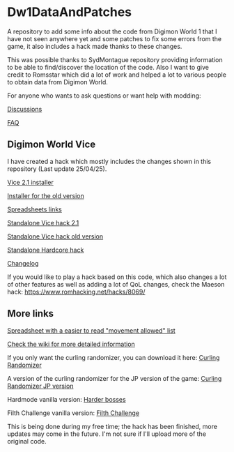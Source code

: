 # Dw1DataAndPatches
A repository to add some info about the code from Digimon World 1 that I have not seen anywhere yet and some patches to fix some errors from the game, it also includes a hack made thanks to these changes.

This was possible thanks to SydMontague repository providing information to be able to find/discover the location of the code. Also I want to give credit to Romsstar which did a lot of work and helped a lot to various people to obtain data from Digimon World.

For anyone who wants to ask questions or want help with modding:

[Discussions](https://github.com/Vicen04/Dw1DataAndPatches/discussions)

[FAQ](https://github.com/Vicen04/Dw1DataAndPatches/wiki/Vice-hack-FAQ)


## Digimon World Vice

I have created a hack which mostly includes the changes shown in this repository (Last update 25/04/25).

[Vice 2.1 installer](https://github.com/Vicen04/Dw1DataAndPatches/releases/tag/Digimon_Installer_2)

[Installer for the old version](https://github.com/Vicen04/Dw1DataAndPatches/releases/tag/Digimon_Installer)

[Spreadsheets links](https://github.com/Vicen04/Dw1DataAndPatches/blob/main/Information%20links.txt)

[Standalone Vice hack 2.1](https://github.com/Vicen04/Dw1DataAndPatches/releases/tag/Vice_hack_2.0)

[Standalone Vice hack old version](https://github.com/Vicen04/Dw1DataAndPatches/releases/tag/Vice_hack)

[Standalone Hardcore hack](https://github.com/Vicen04/Dw1DataAndPatches/releases/tag/Digimon_World_Hardcore)

[Changelog](https://github.com/Vicen04/Dw1DataAndPatches/blob/main/Changelog.txt)


If you would like to play a hack based on this code, which also changes a lot of other features as well as adding a lot of QoL changes, check the Maeson hack: https://www.romhacking.net/hacks/8069/


## More links

[Spreadsheet with a easier to read "movement allowed" list](https://docs.google.com/spreadsheets/d/1vHHa8ynxtnFuwiQst09I0L4jDMKb8ZLdyxXYkoMi_UA/edit?usp=sharing)

[Check the wiki for more detailed information](https://github.com/Vicen04/Dw1DataAndPatches/wiki) 

If you only want the curling randomizer, you can download it here:
[Curling Randomizer](https://github.com/Vicen04/Dw1DataAndPatches/releases/tag/Curling_randomizer)

A version of the curling randomizer for the JP version of the game:
[Curling Randomizer JP version](https://github.com/Vicen04/Dw1DataAndPatches/releases/tag/Curling_randomizer_JP)

Hardmode vanilla version:
[Harder bosses](https://github.com/Vicen04/Dw1DataAndPatches/releases/tag/Hardmode_hack)

Filth Challenge vanilla version:
[Filth Challenge](https://github.com/Vicen04/Dw1DataAndPatches/releases/tag/Filth_challenge)


This is being done during my free time; the hack has been finished, more updates may come in the future. I'm not sure if I'll upload more of the original code.
